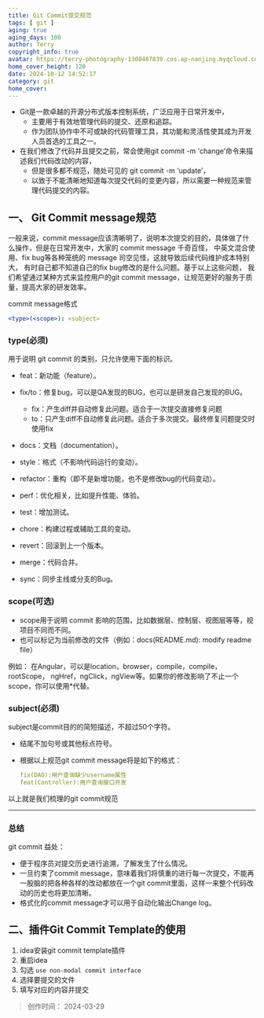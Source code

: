 ```yaml
---
title: Git Commit提交规范
tags: [ git ]
aging: true
aging_days: 100
author: Terry
copyright_info: true
avatar: https://terry-photography-1308467839.cos.ap-nanjing.myqcloud.com/icon/logo.svg
home_cover_height: 120
date: 2024-10-12 14:52:17
category: git
home_cover: 
---
```


- Git是一款卓越的开源分布式版本控制系统，广泛应用于日常开发中，
    - 主要用于有效地管理代码的提交、还原和追踪。
    - 作为团队协作中不可或缺的代码管理工具，其功能和灵活性使其成为开发人员首选的工具之一。
- 在我们修改了代码并且提交之前，常会使用git commit -m 'change’命令来描述我们代码改动的内容，
    - 但是很多都不规范，随处可见的 git commit -m ‘update’，
    - 以致于不能清晰地知道每次提交代码的变更内容，所以需要一种规范来管理代码提交的内容。

## 一、 Git Commit message规范

一般来说，commit message应该清晰明了，说明本次提交的目的，具体做了什么操作，但是在日常开发中，大家的 commit message 千奇百怪，
中英文混合使用、fix bug等各种笼统的 message 司空见怪，这就导致后续代码维护成本特别大，
有时自己都不知道自己的fix bug修改的是什么问题。基于以上这些问题，
我们希望通过某种方式来监控用户的git commit message，让规范更好的服务于质量，提高大家的研发效率。

commit message格式

```yaml
<type>(<scope>): <subject>
```

### type(必须)

用于说明 git commit 的类别，只允许使用下面的标识。

- feat：新功能（feature）。
- fix/to：修复bug，可以是QA发现的BUG，也可以是研发自己发现的BUG。
    - fix：产生diff并自动修复此问题。适合于一次提交直接修复问题
    - to：只产生diff不自动修复此问题。适合于多次提交。最终修复问题提交时使用fix

- docs：文档（documentation）。
- style：格式（不影响代码运行的变动）。
- refactor：重构（即不是新增功能，也不是修改bug的代码变动）。
- perf：优化相关，比如提升性能、体验。
- test：增加测试。
- chore：构建过程或辅助工具的变动。
- revert：回滚到上一个版本。
- merge：代码合并。
- sync：同步主线或分支的Bug。

### scope(可选)

- scope用于说明 commit 影响的范围，比如数据层、控制层、视图层等等，视项目不同而不同。
- 也可以标记为当前修改的文件（例如：docs(README.md): modify readme file）

例如：
在Angular，可以是location，browser，compile，compile，rootScope，
ngHref，ngClick，ngView等。如果你的修改影响了不止一个scope，你可以使用*代替。

### subject(必须)

subject是commit目的的简短描述，不超过50个字符。

- 结尾不加句号或其他标点符号。
- 根据以上规范git commit message将是如下的格式：

    ```yaml
    fix(DAO):用户查询缺少username属性
    feat(Controller):用户查询接口开发
    ```

以上就是我们梳理的git commit规范

---

### 总结

git commit 益处：

- 便于程序员对提交历史进行追溯，了解发生了什么情况。
- 一旦约束了commit message，意味着我们将慎重的进行每一次提交，不能再一股脑的把各种各样的改动都放在一个git
  commit里面，这样一来整个代码改动的历史也将更加清晰。
- 格式化的commit message才可以用于自动化输出Change log。

## 二、插件Git Commit Template的使用

1. idea安装git commit template插件
2. 重启idea
3. 勾选 `use non-modal commit interface`
4. 选择要提交的文件
5. 填写对应的内容并提交

> 创作时间： 2024-03-29
